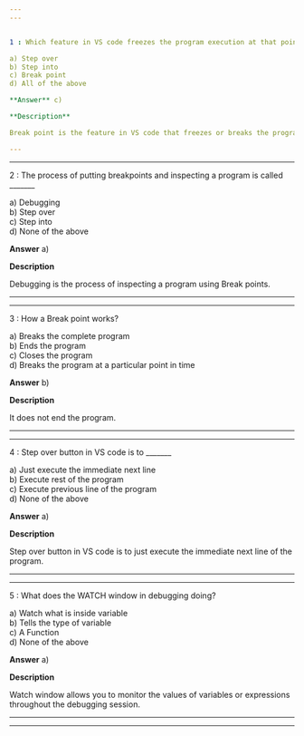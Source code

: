 ```yaml
---
---


1 : Which feature in VS code freezes the program execution at that point in time?

a) Step over  
b) Step into  
c) Break point  
d) All of the above  

**Answer** c) 

**Description**  

Break point is the feature in VS code that freezes or breaks the program at that point in time for debugging

---
```

---


2 : The process of putting breakpoints and inspecting a program is called _______  

a) Debugging  
b) Step over  
c) Step into  
d) None of the above  

**Answer** a) 

**Description**  

Debugging is the process of inspecting a program using Break points. 

---
---


3 : How a Break point works?

a) Breaks the complete program  
b) Ends the program  
c) Closes the program  
d) Breaks the program at a particular point in time    

**Answer** b) 

**Description**  

It does not end the program.

---
---


4 : Step over button in VS code is to _______

a) Just execute the immediate next line  
b) Execute rest of the program  
c) Execute previous line of the program  
d) None of the above    

**Answer** a) 

**Description**  

Step over button in VS code is to just execute the immediate next line of the program.

---
---


5 : What does the WATCH window in debugging doing?

a) Watch what is inside variable  
b) Tells the type of variable  
c) A Function  
d) None of the above  

**Answer** a) 

**Description**  

Watch window allows you to monitor the values of variables or expressions throughout the debugging session.

---
---






